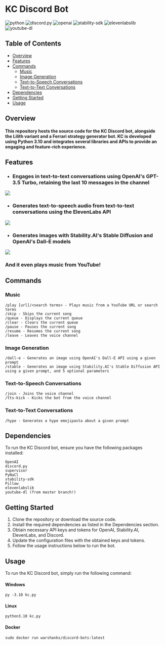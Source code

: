 # KC Discord Bot
![python](https://img.shields.io/badge/Python-3.10-blue)
![discord.py](https://img.shields.io/badge/discord.py-2.2.2-blue)
![openai](https://img.shields.io/badge/OpenAI-0.27.4-blue)
![stability-sdk](https://img.shields.io/badge/stability--sdk-0.5.0-blue)
![elevenlabslib](https://img.shields.io/badge/elevenlabslib-0.4.2-blue)
![youtube-dl](https://img.shields.io/badge/youtube--dl-master-blue)

## Table of Contents
- [Overview](#overview)
- [Features](#features)
- [Commands](#commands)
  - [Music](#music)
  - [Image Generation](#image-generation)
  - [Text-to-Speech Conversations](#text-to-speech-conversations)
  - [Text-to-Text Conversations](#text-to-text-conversations)
- [Dependencies](#dependencies)
- [Getting Started](#getting-started)
- [Usage](#usage)

## Overview
#### This repository hosts the source code for the KC Discord bot, alongside the Lilith variant and a Ferrari strategy generator bot. KC is developed using Python 3.10 and integrates several libraries and APIs to provide an engaging and feature-rich experience.

## Features

- ### Engages in text-to-text conversations using OpenAI's GPT-3.5 Turbo, retaining the last 10 messages in the channel
![](./images/ttt-generation.png)

- ### Generates text-to-speech audio from text-to-text conversations using the ElevenLabs API
![](./images/tts-generation.png)

- ### Generates images with Stability.AI's Stable Diffusion and OpenAI's Dall-E models
![](./images/image-generation.png)

### And it even plays music from YouTube!

## Commands
### Music
```
/play [url]/<search terms> - Plays music from a YouTube URL or search terms
/skip - Skips the current song
/queue - Displays the current queue
/clear - Clears the current queue
/pause - Pauses the current song
/resume - Resumes the current song
/leave - Leaves the voice channel
```
### Image Generation
```
/dall-e - Generates an image using OpenAI's Dall-E API using a given prompt
/stable - Generates an image using Stability.AI's Stable Diffusion API using a given prompt, and 5 optional parameters
```

### Text-to-Speech Conversations
```
/join - Joins the voice channel
/tts-kick - Kicks the bot from the voice channel
```
### Text-to-Text Conversations
```
/hype - Generates a hype emojipasta about a given prompt
```

## Dependencies
To run the KC Discord bot, ensure you have the following packages installed:

```
OpenAI
discord.py
supervisor
PyNaCl
stability-sdk
Pillow
elevenlabslib
youtube-dl (from master branch!)
```

## Getting Started
1. Clone the repository or download the source code.
2. Install the required dependencies as listed in the Dependencies section.
3. Obtain necessary API keys and tokens for OpenAI, Stability.AI, ElevenLabs, and Discord.
4. Update the configuration files with the obtained keys and tokens.
5. Follow the usage instructions below to run the bot.

## Usage
To run the KC Discord bot, simply run the following command:

#### Windows
```
py -3.10 kc.py
```

#### Linux
```
python3.10 kc.py
```

#### Docker
```
sudo docker run warshanks/discord-bots:latest
```

